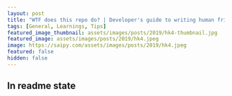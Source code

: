```yaml
---
layout: post
title: "WTF does this repo do? | Developer's guide to writing human friendly projects on GitHub"
tags: [General, Learnings, Tips]
featured_image_thumbnail: assets/images/posts/2019/hk4-thumbnail.jpg
featured_image: assets/images/posts/2019/hk4.jpeg
image: https://saipy.com/assets/images/posts/2019/hk4.jpeg
featured: false
hidden: false
---
```





## In readme state